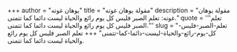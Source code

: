 +++
author = "يوهان غوته"
title = "مقولة يوهان غوته"
description = "مقولة يوهان غوته: تعلم الصبر فليس كل يوم رائع والحياة ليست دائما كما تتمنى."
quote = '''تعلم الصبر فليس كل يوم رائع والحياة ليست دائما كما تتمنى.''' 
slug = "تعلم-الصبر-فليس-كل-يوم-رائع-والحياة-ليست-دائما-كما-تتمنى"
+++
تعلم الصبر فليس كل يوم رائع والحياة ليست دائما كما تتمنى.
